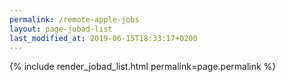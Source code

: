 ```yaml
---
permalink: /remote-apple-jobs
layout: page-jobad-list
last_modified_at: 2019-06-15T18:33:17+0200
---
```

{% include render_jobad_list.html permalink=page.permalink %}
